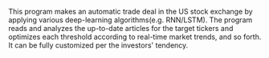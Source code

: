 This program makes an automatic trade deal in the US stock exchange by applying various deep-learning algorithms(e.g. RNN/LSTM). The program reads and analyzes the up-to-date articles for the target tickers and optimizes each threshold according to real-time market trends, and so forth. It can be fully customized per the investors' tendency.
